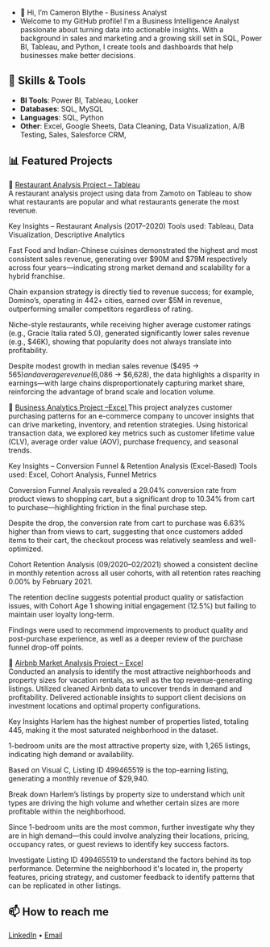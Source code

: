 - 👋 Hi, I’m Cameron Blythe - Business Analyst
- Welcome to my GitHub profile! 
I'm a Business Intelligence Analyst passionate about turning data into actionable insights. With a background in sales and marketing and a growing skill set in SQL, Power BI, Tableau, and Python, I create tools and dashboards that help businesses make better decisions.

## 🚀 Skills & Tools
- **BI Tools**: Power BI, Tableau, Looker
- **Databases**: SQL, MySQL
- **Languages**: SQL, Python 
- **Other**: Excel, Google Sheets, Data Cleaning, Data Visualization, A/B Testing, Sales, Salesforce CRM, 

## 📊 Featured Projects
🔹 [Restaurant Analysis Project – Tableau](https://github.com/camblythe1/Restaurant-analysis-)  
A restaurant analysis project using data from Zamoto on Tableau to show what restaurants are popular and what restaurants generate the most revenue.

Key Insights – Restaurant Analysis (2017–2020)
Tools used: Tableau, Data Visualization, Descriptive Analytics

Fast Food and Indian-Chinese cuisines demonstrated the highest and most consistent sales revenue, generating over $90M and $79M respectively across four years—indicating strong market demand and scalability for a hybrid franchise.

Chain expansion strategy is directly tied to revenue success; for example, Domino’s, operating in 442+ cities, earned over $5M in revenue, outperforming smaller competitors regardless of rating.

Niche-style restaurants, while receiving higher average customer ratings (e.g., Gracie Italia rated 5.0), generated significantly lower sales revenue (e.g., $46K), showing that popularity does not always translate into profitability.

Despite modest growth in median sales revenue ($495 → $565) and average revenue ($6,086 → $6,628), the data highlights a disparity in earnings—with large chains disproportionately capturing market share, reinforcing the advantage of brand scale and location volume.



🔹 [Business Analytics Project –Excel ](https://github.com/camblythe1/Business-Analytics-Project/blob/main/E-commerce%20project.txt)
This project analyzes customer purchasing patterns for an e-commerce company to uncover insights that can drive marketing, inventory, and retention strategies. Using historical transaction data, we explored key metrics such as customer lifetime value (CLV), average order value (AOV), purchase frequency, and seasonal trends.

Key Insights – Conversion Funnel & Retention Analysis (Excel-Based)
Tools used: Excel, Cohort Analysis, Funnel Metrics

Conversion Funnel Analysis revealed a 29.04% conversion rate from product views to shopping cart, but a significant drop to 10.34% from cart to purchase—highlighting friction in the final purchase step.

Despite the drop, the conversion rate from cart to purchase was 6.63% higher than from views to cart, suggesting that once customers added items to their cart, the checkout process was relatively seamless and well-optimized.

Cohort Retention Analysis (09/2020–02/2021) showed a consistent decline in monthly retention across all user cohorts, with all retention rates reaching 0.00% by February 2021.

The retention decline suggests potential product quality or satisfaction issues, with Cohort Age 1 showing initial engagement (12.5%) but failing to maintain user loyalty long-term.

Findings were used to recommend improvements to product quality and post-purchase experience, as well as a deeper review of the purchase funnel drop-off points.

🔹 [Airbnb Market Analysis Project – Excel ](https://github.com/camblythe1/Airbnb-Market-Analysis/blob/main/Airbnb%20Market%20Analysis.txt)  
Conducted an analysis to identify the most attractive neighborhoods and property sizes for vacation rentals, as well as the top revenue-generating listings. Utilized cleaned Airbnb data to uncover trends in demand and profitability. Delivered actionable insights to support client decisions on investment locations and optimal property configurations.

Key Insights
Harlem has the highest number of properties listed, totaling 445, making it the most saturated neighborhood in the dataset.

1-bedroom units are the most attractive property size, with 1,265 listings, indicating high demand or availability.

Based on Visual C, Listing ID 499465519 is the top-earning listing, generating a monthly revenue of $29,940.

Break down Harlem’s listings by property size to understand which unit types are driving the high volume and whether certain sizes are more profitable within the neighborhood.

Since 1-bedroom units are the most common, further investigate why they are in high demand—this could involve analyzing their locations, pricing, occupancy rates, or guest reviews to identify key success factors.

Investigate Listing ID 499465519 to understand the factors behind its top performance. Determine the neighborhood it's located in, the property features, pricing strategy, and customer feedback to identify patterns that can be replicated in other listings.
## 📫 How to reach me
[LinkedIn](https://www.linkedin.com/in/cameron-blythe888) • [Email](Cameronblythe1@email.com)
